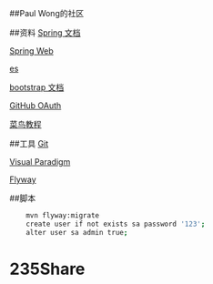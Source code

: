 ##Paul Wong的社区

##资料
[Spring 文档](https://spring.io/guides)

[Spring Web](https://spring.io/guides/gs/serving-web-content/)

[es](https://elasticsearch.cn/explore)

[bootstrap 文档](https://v3.bootcss.com/getting-started/)

[GitHub OAuth](https://developer.github.com/apps/building-oauth-apps/creating-an-oauth-app/)

[菜鸟教程](https://www.runoob.com/)

##工具
[Git](https://git-scm.com/download)

[Visual Paradigm](https://www.visual-paradigm.com)

[Flyway](https://flywaydb.org/)

##脚本
```bash
    mvn flyway:migrate
    create user if not exists sa password '123';
    alter user sa admin true;
```
# 235Share
